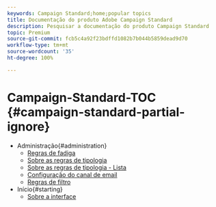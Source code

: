 ```yaml
---
keywords: Campaign Standard;home;popular topics
title: Documentação do produto Adobe Campaign Standard
description: Pesquisar a documentação do produto Campaign Standard
topic: Premium
source-git-commit: fcb5c4a92f23bdffd1082b7b044b5859dead9d70
workflow-type: tm+mt
source-wordcount: '35'
ht-degree: 100%

---
```



# Campaign-Standard-TOC {#campaign-standard-partial-ignore}

+ Administração{#administration}
   + [Regras de fadiga](sending/using/fatigue-rules.md)
   + [Sobre as regras de tipologia](sending/using/about-typology-rules.md)
   + [Sobre as regras de tipologia - Lista](sending/using/about-typology-rules.md#typology-rules)
   + [Configuração do canal de email](administration/using/configuring-email-channel.md)
   + [Regras de filtro](sending/using/filtering-rules.md)
+ Início{#starting}
   + [Sobre a interface](start/using/about-the-interface.md)
